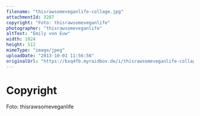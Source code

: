 ```yaml
---
filename: "thisrawsomeveganlife-collage.jpg"
attachmentId: 3287
copyright: "Foto: thisrawsomeveganlife"
photographer: "thisrawsomeveganlife"
altText: "Emily von Euw"
width: 1024
height: 512
mimeType: "image/jpeg"
uploadDate: "2013-10-01 11:56:56"
originalUrl: "https://bxq4fb.myraidbox.de/i/thisrawsomeveganlife-collage.jpg"
---
```


# Copyright

Foto: thisrawsomeveganlife

